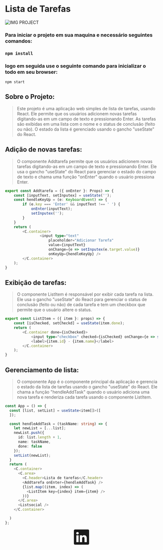 # Lista de Tarefas

<img href="https://github.com/joaorezend3/Lista-de-tarefas-com-react-e-typescript-/blob/master/src/imgs/lista_img.png" alt="IMG PROJECT"> 

### Para iniciar o projeto em sua maquina e necessário seguintes comandos:
### `npm install` 
### logo em seguida use o seguinte comando para inicializar o todo em seu browser:

`npm start`   

 ## Sobre o Projeto:
>Este projeto é uma aplicação web simples de lista de tarefas, usando React. Ele permite que os usuários adicionem novas tarefas digitando-as em um campo de texto e pressionando Enter. As tarefas são exibidas em uma lista com o nome e o status de conclusão (feito ou não). O estado da lista é gerenciado usando o gancho "useState" do React.

 ## Adição de novas tarefas:
> O componente Addtarefa permite que os usuários adicionem novas tarefas digitando-as em um campo de texto e pressionando Enter. Ele usa o gancho "useState" do React para gerenciar o estado do campo de texto e chama uma função "onEnter" quando o usuário pressiona Enter.

```typescript
export const Addtarefa = ({ onEnter }: Props) => {
    const [inputText, setInputex] = useState('');
    const hendleKeyUp = (e: KeyboardEvent) => {
        if (e.key === 'Enter' && inputText !== ' ') {
            onEnter(inputText);
            setInputex('');
        }
    }
    return (
        <C.container>
                <input type="text"
                    placeholder="Adicionar Tarefa"
                    value={inputText}
                    onChange={e => setInputex(e.target.value)}
                    onKeyUp={hendleKeyUp} />
        </C.container>
    );
}
````

## Exibição de tarefas:
> O componente ListItem é responsável por exibir cada tarefa na lista. Ele usa o gancho "useState" do React para gerenciar o status de conclusão (feito ou não) de cada tarefa e tem um checkbox que permite que o usuário altere o status.
```typescript
export const ListItem = ({ item }: props) => {
    const [isChecked, setCheckd] = useState(item.done);
    return (
        <C.container done={isChecked}>
            <input type="checkbox" checked={isChecked} onChange={e => setCheckd(e.target.checked)} />
            <label>{item.id} - {item.name}</label>
        </C.container>
    );
}
```
## Gerenciamento de lista:
 >O componente App é o componente principal da aplicação e gerencia o estado da lista de tarefas usando o gancho "useState" do React. Ele chama a função "hendleAddTask" quando o usuário adiciona uma nova tarefa e renderiza cada tarefa usando o componente ListItem.

```typescript
const App = () => {
  const [list, setList] = useState<item[]>([
  ]);

  const hendleAddTask = (taskName: string) => {
    let newList = [...list];
    newList.push({
      id: list.length + 1,
      name: taskName,
      done: false
    });
    setList(newList);
  }
  return (
    <C.container>
      <C.area>
        <C.header>Lista de tarefas</C.header>
        <Addtarefa onEnter={hendleAddTask} />
        {list.map((item, index) => (
          <ListItem key={index} item={item} />
        ))}
      </C.area>
      <Listsocial />
    </C.container>

  )
};
```

<p align="center">
<a href="https://www.linkedin.com/in/jo%C3%A3o-rezende-b3aa4821b/" ><svg xmlns="http://www.w3.org/2000/svg" width="50" height="50" fill="currentColor" class="bi bi-linkedin" viewBox="0 0 16 16">
  <path d="M0 1.146C0 .513.526 0 1.175 0h13.65C15.474 0 16 .513 16 1.146v13.708c0 .633-.526 1.146-1.175 1.146H1.175C.526 16 0 15.487 0 14.854V1.146zm4.943 12.248V6.169H2.542v7.225h2.401zm-1.2-8.212c.837 0 1.358-.554 1.358-1.248-.015-.709-.52-1.248-1.342-1.248-.822 0-1.359.54-1.359 1.248 0 .694.521 1.248 1.327 1.248h.016zm4.908 8.212V9.359c0-.216.016-.432.08-.586.173-.431.568-.878 1.232-.878.869 0 1.216.662 1.216 1.634v3.865h2.401V9.25c0-2.22-1.184-3.252-2.764-3.252-1.274 0-1.845.7-2.165 1.193v.025h-.016a5.54 5.54 0 0 1 .016-.025V6.169h-2.4c.03.678 0 7.225 0 7.225h2.4z"/>
</svg></a><p>
